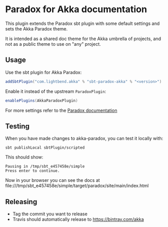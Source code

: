 # Paradox for Akka documentation

This plugin extends the Paradox sbt plugin with some default settings and sets the Akka Paradox theme.

It is intended as a shared doc theme for the Akka umbrella of projects, and not as a public theme to use on "any" project.

## Usage

Use the sbt plugin for Akka Paradox:

```scala
addSbtPlugin("com.lightbend.akka" % "sbt-paradox-akka" % "<version>")
```

Enable it instead of the upstream `ParadoxPlugin`:

```scala
enablePlugins(AkkaParadoxPlugin)
```

For more settings refer to the [Paradox documentation](https://developer.lightbend.com/docs/paradox/latest/)

## Testing

When you have made changes to akka-paradox, you can test it locally with:

```
sbt publishLocal sbtPlugin/scripted
```

This should show:

```
Pausing in /tmp/sbt_e457458e/simple
Press enter to continue.
```

Now in your browser you can see the docs at file:///tmp/sbt_e457458e/simple/target/paradox/site/main/index.html

## Releasing

- Tag the commit you want to release
- Travis should automatically release to https://bintray.com/akka

